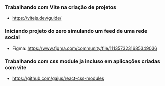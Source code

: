 ### Trabalhando com Vite na criação de projetos
- https://vitejs.dev/guide/

### Iniciando projeto do zero simulando um feed de uma rede social
- Figma: https://www.figma.com/community/file/1113573231685349036

### Trabalhando com css module ja incluso em aplicações criadas com vite
- https://github.com/gajus/react-css-modules